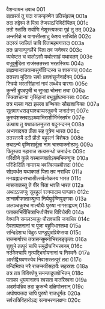 वैशम्पायन उवाच	001  
ब्रह्मास्त्रं तु यदा राजन्कृष्णेन प्रतिसंहृतम्	001a  
तदा तद्वेश्म ते पित्रा तेजसाऽभिविदीपितम्	001c  
ततो रक्षांसि सर्वाणि नेशुस्त्यक्त्वा गृहं तु तत्	002a  
अन्तरिक्षे च वागासीत्साधु केशव साध्विति	002c  
तदस्त्रं ज्वलितं चापि पितामहमगात्तदा	003a  
ततः प्राणान्पुनर्लेभे पिता तव जनेश्वर	003c  
व्यचेष्टत च बालोऽसौ यथोत्साहं यथाबलम्	003e  
बभूवुर्मुदिता राजंस्ततस्ता भरतस्त्रियः	004a  
ब्राह्मणान्वाचयामासुर्गोविन्दस्य च शासनात्	004c  
ततस्ता मुदिताः सर्वाः प्रशशंसुर्जनार्दनम्	005a  
स्त्रियो भरतसिंहानां नावं लब्ध्वेव पारगाः	005c  
कुन्ती द्रुपदपुत्री च सुभद्रा चोत्तरा तथा	006a  
स्त्रियश्चान्या नृसिंहानां बभूवुर्हृष्टमानसाः	006c  
तत्र मल्ला नटा झल्ला ग्रन्थिकाः सौखशायिकाः	007a  
सूतमागधसङ्घाश्चाप्यस्तुवन्वै जनार्दनम्	007c  
कुरुवंशस्तवाऽऽख्याभिराशीर्भिर्भरतर्षभ	007e  
उत्थाय तु यथाकालमुत्तरा यदुनन्दनम्	008a  
अभ्यवादयत प्रीता सह पुत्रेण भारत	008c  
ततस्तस्यै ददौ प्रीतो बहुरत्नं विशेषतः	008e  
तथाऽन्ये वृष्णिशार्दूला नाम चास्याकरोत्प्रभुः	009a  
पितुस्तव महाराज सत्यसन्धो जनार्दनः	009c  
परिक्षीणे कुले यस्माज्जातोऽयमभिमन्युजः	010a  
परिक्षिदिति नामास्य भवत्वित्यब्रवीत्तदा	010c  
सोऽवर्धत यथाकालं पिता तव नराधिप	011a  
मनःप्रह्लादनश्चासीत्सर्वलोकस्य भारत	011c  
मासजातस्तु ते वीर पिता भवति भारत	012a  
अथाऽऽजग्मुः सुबहुलं रत्नमादाय पाण्डवाः	012c  
तान्समीपगताञ्श्रुत्वा निर्ययुर्वृष्णिपुङ्गवाः	013a  
अलञ्चक्रुश्च माल्यौघैः पुरुषा नागसाह्वयम्	013c  
पताकाभिर्विचित्राभिर्ध्वजैश्च विविधैरपि	014a  
वेश्मानि समलञ्चक्रुः पौराश्चापि जनाधिप	014c  
देवतायतनानां च पूजा बहुविधास्तथा	015a  
सन्दिदेशाथ विदुरः पाण्डुपुत्रप्रियेप्सया	015c  
राजमार्गाश्च तत्रासन्सुमनोभिरलङ्कृताः	016a  
शुशुभे तत्पुरं चापि समुद्रौघनिभस्वनम्	016c  
नर्तकैश्चापि नृत्यद्भिर्गायनानां च निस्वनैः	017a  
आसीद्वैश्रवणस्येव निवासस्तत्पुरं तदा	017c  
बन्दिभिश्च नरै राजन्स्त्रीसहायैः सहस्रशः	018a  
तत्र तत्र विविक्तेषु समन्तादुपशोभितम्	018c  
पताका धूयमानाश्च श्वसता मातरिश्वना	019a  
अदर्शयन्निव तदा कुरून्वै दक्षिणोत्तरान्	019c  
अघोषयत्तदा चापि पुरुषो राजधूर्गतः	020a  
सर्वरात्रिविहारोऽद्य रत्नाभरणलक्षणः	020c  

